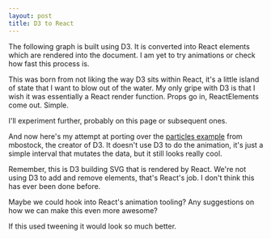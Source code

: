 ```yaml
---
layout: post
title: D3 to React
---
```


<style>
.bar {
  font: 10px sans-serif;
  background-color: steelblue;
  text-align: right;
  padding: 3px;
  margin: 1px;
  color: white;
}

#mount-particles {
  background-color: #222222;
}

.cover {
  fill: none;
  pointer-events: all;
}

.particle {
  fill: none;
  stroke-width: 2.5px;
}
</style>


The following graph is built using D3. It is converted into React elements which are rendered into the document. I am yet to try animations or check how fast this process is.

This was born from not liking the way D3 sits within React, it's a little island of state that I want to blow out of the water. My only gripe with D3 is that I wish it was essentially a React render function. Props go in, ReactElements come out. Simple.

I'll experiment further, probably on this page or subsequent ones.

<div id="mount-chart"></div>

And now here's my attempt at porting over the [particles example][particles] from mbostock, the creator of D3. It doesn't use D3 to do the animation, it's just a simple interval that mutates the data, but it still looks really cool.

Remember, this is D3 building SVG that is rendered by React. We're not using D3 to add and remove elements, that's React's job. I don't think this has ever been done before.

Maybe we could hook into React's animation tooling? Any suggestions on how we can make this even more awesome?

If this used tweening it would look so much better.

<div id="mount-particles"></div>

<script src="https://fb.me/react-0.13.3.js"></script>
<script src="https://cdnjs.cloudflare.com/ajax/libs/d3/3.5.6/d3.min.js" charset="utf-8"></script>
<script src="https://cdnjs.cloudflare.com/ajax/libs/lodash.js/3.10.1/lodash.js"></script>
<script src="/js/d3-to-react/react-d3.js"></script>
<script src="/js/d3-to-react/main.js"></script>

[particles]: http://bl.ocks.org/mbostock/1062544
